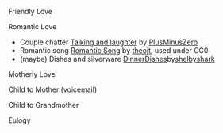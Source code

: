 Friendly Love






Romantic Love
- Couple chatter
  [Talking and laughter](https://freesound.org/people/PlusMinusZero/sounds/106819/) by [PlusMinusZero](https://freesound.org/people/PlusMinusZero/)
- Romantic song
  [Romantic Song](https://freesound.org/people/theojt/sounds/510954/) by [theojt](https://freesound.org/people/theojt/), used under CC0
- (maybe) Dishes and silverware
  [DinnerDishes](https://freesound.org/people/shelbyshark/sounds/466608/)by[shelbyshark](https://freesound.org/people/shelbyshark/)



Motherly Love






Child to Mother (voicemail)






Child to Grandmother






Eulogy
